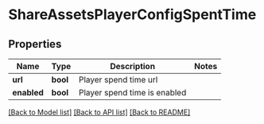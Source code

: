# ShareAssetsPlayerConfigSpentTime

## Properties
Name | Type | Description | Notes
------------ | ------------- | ------------- | -------------
**url** | **bool** | Player spend time url | 
**enabled** | **bool** | Player spend time is enabled | 

[[Back to Model list]](../README.md#documentation-for-models) [[Back to API list]](../README.md#documentation-for-api-endpoints) [[Back to README]](../README.md)


